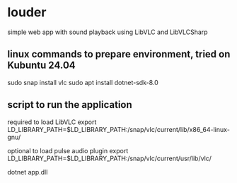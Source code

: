 # louder

simple web app with sound playback using LibVLC and LibVLCSharp

## linux commands to prepare environment, tried on Kubuntu 24.04

sudo snap install vlc
sudo apt install dotnet-sdk-8.0

## script to run the application

required to load LibVLC
export LD_LIBRARY_PATH=$LD_LIBRARY_PATH:/snap/vlc/current/lib/x86_64-linux-gnu/

optional to load pulse audio plugin
export LD_LIBRARY_PATH=$LD_LIBRARY_PATH:/snap/vlc/current/usr/lib/vlc/

dotnet app.dll
